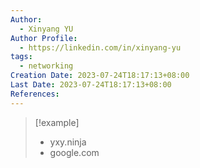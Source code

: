 ```yaml
---
Author:
  - Xinyang YU
Author Profile:
  - https://linkedin.com/in/xinyang-yu
tags:
  - networking
Creation Date: 2023-07-24T18:17:13+08:00
Last Date: 2023-07-24T18:17:13+08:00
References:
---
```


>[!example]
>- yxy.ninja
>- google.com